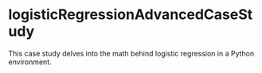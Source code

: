 # logisticRegressionAdvancedCaseStudy

This case study delves into the math behind logistic regression in a Python environment.
